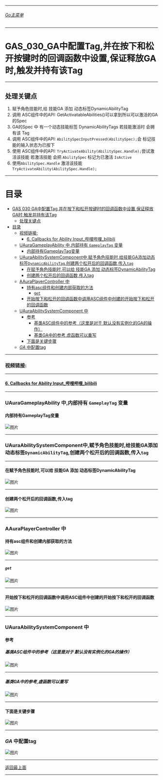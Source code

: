___________________________________________________________________________________________

###### [Go主菜单](../MainMenu.md)
___________________________________________________________________________________________

# GAS_030_GA中配置Tag,并在按下和松开按键时的回调函数中设置,保证释放GA时,触发并持有该Tag
___________________________________________________________________________________________
## 处理关键点
1. 赋予角色技能时,给 技能GA 添加 动态标签DynamicAbilityTag
2. 调用 ASC组件中的API: GetActivatableAbilities()可以拿到所以可以激活的GA的Spec
3. GA的Spec 中 有一个动态技能标签 DynamicAbilityTags 若技能激活时 会拥有该 Tag
4. 调用 ASC组件中的API: `AbilitySpecInputPressed(AbilitySpec);`会 标记技能的输入状态为已按下
5. 使用 ASC组件中的API: `TryActivateAbility(AbilitySpec.Handle);`尝试激活该技能 若激活技能 会把 `AbilitySpec` 标记为已激活 `IsActive`
6. 使用`AbilitySpec.Handle` 激活该技能`TryActivateAbility(AbilitySpec.Handle);`
___________________________________________________________________________________________


# 目录
- [GAS 030 GA中配置Tag,并在按下和松开按键时的回调函数中设置,保证释放GA时,触发并持有该Tag](#gas-030-ga中配置tag并在按下和松开按键时的回调函数中设置保证释放ga时触发并持有该tag)
  - [处理关键点](#处理关键点)
- [目录](#目录)
    - [视频链接:](#视频链接)
      - [6. Callbacks for Ability Input\_哔哩哔哩\_bilibili](#6-callbacks-for-ability-input_哔哩哔哩_bilibili)
    - [UAuraGameplayAbility 中,内部持有 `GameplayTag` 变量](#uauragameplayability-中内部持有-gameplaytag-变量)
      - [内部持有GameplayTag变量](#内部持有gameplaytag变量)
    - [UAuraAbilitySystemComponent中,赋予角色技能时,给技能GA添加动态标签`DynamicAbilityTag`,创建两个松开后的回调函数,传入`tag`](#uauraabilitysystemcomponent中赋予角色技能时给技能ga添加动态标签dynamicabilitytag创建两个松开后的回调函数传入tag)
      - [在赋予角色技能时,可以给 技能GA 添加 动态标签DynamicAbilityTag](#在赋予角色技能时可以给-技能ga-添加-动态标签dynamicabilitytag)
      - [创建两个松开后的回调函数,传入tag](#创建两个松开后的回调函数传入tag)
    - [AAuraPlayerController 中](#aauraplayercontroller-中)
      - [持有asc组件和创建内部获取的方法](#持有asc组件和创建内部获取的方法)
        - [`get`](#get)
      - [开始按下和松开的回调函数中调用ASC组件中创建的开始按下和松开的回调函数](#开始按下和松开的回调函数中调用asc组件中创建的开始按下和松开的回调函数)
    - [UAuraAbilitySystemComponent 中](#uauraabilitysystemcomponent-中)
      - [参考](#参考)
        - [基类ASC组件中的参考（这里是对于 默认没有实例化的GA的操作）](#基类asc组件中的参考这里是对于-默认没有实例化的ga的操作)
        - [基类GA中的参考,虚函数可以重写](#基类ga中的参考虚函数可以重写)
      - [下面是关键步骤](#下面是关键步骤)
    - [*GA* 中配置tag](#ga-中配置tag)


___________________________________________________________________________________________



### 视频链接:
___________________________________________________________________________________________


####  [6. Callbacks for Ability Input_哔哩哔哩_bilibili]("https://www.bilibili.com/video/BV1JD421E7yC?p=100&vd_source=9e1e64122d802b4f7ab37bd325a89e6c")
___________________________________________________________________________________________


### UAuraGameplayAbility 中,内部持有 `GameplayTag` 变量


#### 内部持有GameplayTag变量  
![图片](https://github.com/liyunlong618/LiYunLongKnowledgeLibrary/blob/main/UECPP/Models/GAS/GAS_2_Aura/DetailContent/Image/GAS_030/121074_517762.png?raw=true)
___________________________________________________________________________________________


### UAuraAbilitySystemComponent中,赋予角色技能时,给技能GA添加动态标签`DynamicAbilityTag`,创建两个松开后的回调函数,传入`tag`
___________________________________________________________________________________________


#### 在赋予角色技能时,可以给 技能GA 添加 动态标签DynamicAbilityTag  
![图片](https://github.com/liyunlong618/LiYunLongKnowledgeLibrary/blob/main/UECPP/Models/GAS/GAS_2_Aura/DetailContent/Image/GAS_030/427853_834671.png?raw=true)
___________________________________________________________________________________________


#### 创建两个松开后的回调函数,传入tag  
![图片](https://github.com/liyunlong618/LiYunLongKnowledgeLibrary/blob/main/UECPP/Models/GAS/GAS_2_Aura/DetailContent/Image/GAS_030/178833_734865.png?raw=true)
___________________________________________________________________________________________


### AAuraPlayerController 中


#### 持有asc组件和创建内部获取的方法  
![图片](https://github.com/liyunlong618/LiYunLongKnowledgeLibrary/blob/main/UECPP/Models/GAS/GAS_2_Aura/DetailContent/Image/GAS_030/810568_769206.png?raw=true)
___________________________________________________________________________________________


##### `get`
![图片](https://github.com/liyunlong618/LiYunLongKnowledgeLibrary/blob/main/UECPP/Models/GAS/GAS_2_Aura/DetailContent/Image/GAS_030/375492_734600.png?raw=true)
___________________________________________________________________________________________


#### 开始按下和松开的回调函数中调用ASC组件中创建的开始按下和松开的回调函数  
![图片](https://github.com/liyunlong618/LiYunLongKnowledgeLibrary/blob/main/UECPP/Models/GAS/GAS_2_Aura/DetailContent/Image/GAS_030/529970_651798.png?raw=true)
___________________________________________________________________________________________


### UAuraAbilitySystemComponent 中


#### 参考


##### 基类ASC组件中的参考（这里是对于 默认没有实例化的GA的操作）  
![图片](https://github.com/liyunlong618/LiYunLongKnowledgeLibrary/blob/main/UECPP/Models/GAS/GAS_2_Aura/DetailContent/Image/GAS_030/375713_800460.png?raw=true)
___________________________________________________________________________________________


##### 基类GA中的参考,虚函数可以重写  
![图片](https://github.com/liyunlong618/LiYunLongKnowledgeLibrary/blob/main/UECPP/Models/GAS/GAS_2_Aura/DetailContent/Image/GAS_030/659059_266506.png?raw=true)
___________________________________________________________________________________________


#### 下面是关键步骤

![图片](https://github.com/liyunlong618/LiYunLongKnowledgeLibrary/blob/main/UECPP/Models/GAS/GAS_2_Aura/DetailContent/Image/GAS_030/822520_105846.png?raw=true)
___________________________________________________________________________________________


### *GA* 中配置tag

![图片](https://github.com/liyunlong618/LiYunLongKnowledgeLibrary/blob/main/UECPP/Models/GAS/GAS_2_Aura/DetailContent/Image/GAS_030/165062_732171.png?raw=true)

___________________________________________________________________________________________

[返回最上面](#Go主菜单)
___________________________________________________________________________________________